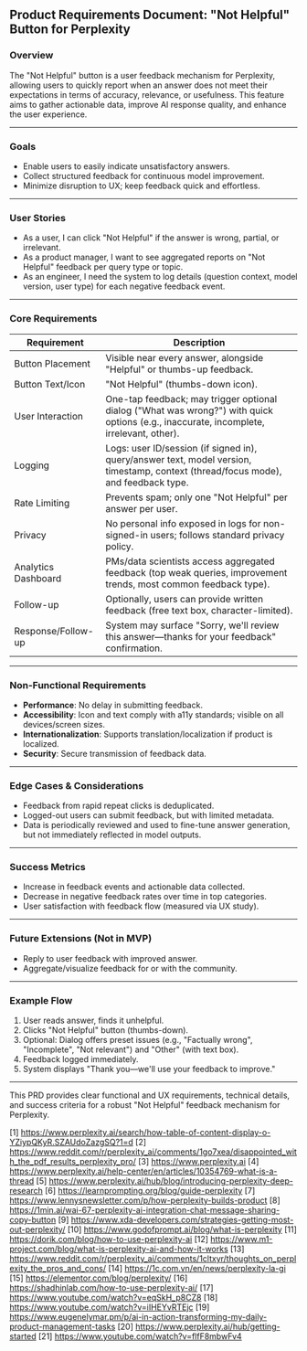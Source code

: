 ## Product Requirements Document: "Not Helpful" Button for Perplexity

### Overview
The "Not Helpful" button is a user feedback mechanism for Perplexity, allowing users to quickly report when an answer does not meet their expectations in terms of accuracy, relevance, or usefulness. This feature aims to gather actionable data, improve AI response quality, and enhance the user experience.

***

### Goals
- Enable users to easily indicate unsatisfactory answers.
- Collect structured feedback for continuous model improvement.
- Minimize disruption to UX; keep feedback quick and effortless.

***

### User Stories
- As a user, I can click "Not Helpful" if the answer is wrong, partial, or irrelevant.
- As a product manager, I want to see aggregated reports on "Not Helpful" feedback per query type or topic.
- As an engineer, I need the system to log details (question context, model version, user type) for each negative feedback event.

***

### Core Requirements

| Requirement                  | Description                                                                                            |
|------------------------------|--------------------------------------------------------------------------------------------------------|
| Button Placement             | Visible near every answer, alongside "Helpful" or thumbs-up feedback.                                  |
| Button Text/Icon             | "Not Helpful" (thumbs-down icon).                                                                     |
| User Interaction             | One-tap feedback; may trigger optional dialog ("What was wrong?") with quick options (e.g., inaccurate, incomplete, irrelevant, other). |
| Logging                      | Logs: user ID/session (if signed in), query/answer text, model version, timestamp, context (thread/focus mode), and feedback type. |
| Rate Limiting                | Prevents spam; only one "Not Helpful" per answer per user.                                            |
| Privacy                      | No personal info exposed in logs for non-signed-in users; follows standard privacy policy.             |
| Analytics Dashboard          | PMs/data scientists access aggregated feedback (top weak queries, improvement trends, most common feedback type). |
| Follow-up                    | Optionally, users can provide written feedback (free text box, character-limited).                     |
| Response/Follow-up           | System may surface "Sorry, we'll review this answer—thanks for your feedback" confirmation.             |

***

### Non-Functional Requirements
- **Performance**: No delay in submitting feedback.
- **Accessibility**: Icon and text comply with a11y standards; visible on all devices/screen sizes.
- **Internationalization**: Supports translation/localization if product is localized.
- **Security**: Secure transmission of feedback data.

***

### Edge Cases & Considerations
- Feedback from rapid repeat clicks is deduplicated.
- Logged-out users can submit feedback, but with limited metadata.
- Data is periodically reviewed and used to fine-tune answer generation, but not immediately reflected in model outputs.

***

### Success Metrics
- Increase in feedback events and actionable data collected.
- Decrease in negative feedback rates over time in top categories.
- User satisfaction with feedback flow (measured via UX study).

***

### Future Extensions (Not in MVP)
- Reply to user feedback with improved answer.
- Aggregate/visualize feedback for or with the community.

***

### Example Flow
1. User reads answer, finds it unhelpful.
2. Clicks "Not Helpful" button (thumbs-down).
3. Optional: Dialog offers preset issues (e.g., "Factually wrong", "Incomplete", "Not relevant") and "Other" (with text box).
4. Feedback logged immediately.
5. System displays "Thank you—we'll use your feedback to improve."

***

This PRD provides clear functional and UX requirements, technical details, and success criteria for a robust "Not Helpful" feedback mechanism for Perplexity.

[1] https://www.perplexity.ai/search/how-table-of-content-display-o-YZiypQKyR.SZAUdoZazgSQ?1=d
[2] https://www.reddit.com/r/perplexity_ai/comments/1go7xea/disappointed_with_the_pdf_results_perplexity_pro/
[3] https://www.perplexity.ai
[4] https://www.perplexity.ai/help-center/en/articles/10354769-what-is-a-thread
[5] https://www.perplexity.ai/hub/blog/introducing-perplexity-deep-research
[6] https://learnprompting.org/blog/guide-perplexity
[7] https://www.lennysnewsletter.com/p/how-perplexity-builds-product
[8] https://1min.ai/wai-67-perplexity-ai-integration-chat-message-sharing-copy-button
[9] https://www.xda-developers.com/strategies-getting-most-out-perplexity/
[10] https://www.godofprompt.ai/blog/what-is-perplexity
[11] https://dorik.com/blog/how-to-use-perplexity-ai
[12] https://www.m1-project.com/blog/what-is-perplexity-ai-and-how-it-works
[13] https://www.reddit.com/r/perplexity_ai/comments/1cltxyr/thoughts_on_perplexity_the_pros_and_cons/
[14] https://1c.com.vn/en/news/perplexity-la-gi
[15] https://elementor.com/blog/perplexity/
[16] https://shadhinlab.com/how-to-use-perplexity-ai/
[17] https://www.youtube.com/watch?v=eqSkH_p8CZ8
[18] https://www.youtube.com/watch?v=iIHEYvRTEjc
[19] https://www.eugenelymar.pm/p/ai-in-action-transforming-my-daily-product-management-tasks
[20] https://www.perplexity.ai/hub/getting-started
[21] https://www.youtube.com/watch?v=flfF8mbwFv4